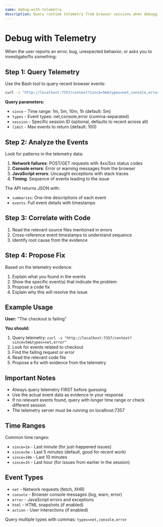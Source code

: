 ```yaml
---
name: debug-with-telemetry
description: Query runtime telemetry from browser sessions when debugging issues
---
```


# Debug with Telemetry

When the user reports an error, bug, unexpected behavior, or asks you to investigate/fix something:

## Step 1: Query Telemetry

Use the Bash tool to query recent browser events:

```bash
curl -s "http://localhost:7357/context?since=5m&types=net,console,error"
```

**Query parameters:**
- `since` - Time range: 1m, 5m, 10m, 1h (default: 5m)
- `types` - Event types: net,console,error (comma-separated)
- `session` - Specific session ID (optional, defaults to recent across all)
- `limit` - Max events to return (default: 100)

## Step 2: Analyze the Events

Look for patterns in the telemetry data:

1. **Network failures**: POST/GET requests with 4xx/5xx status codes
2. **Console errors**: Error or warning messages from the browser
3. **JavaScript errors**: Uncaught exceptions with stack traces
4. **Timing**: Sequence of events leading to the issue

The API returns JSON with:
- `summaries`: One-line descriptions of each event
- `events`: Full event details with timestamps

## Step 3: Correlate with Code

1. Read the relevant source files mentioned in errors
2. Cross-reference event timestamps to understand sequence
3. Identify root cause from the evidence

## Step 4: Propose Fix

Based on the telemetry evidence:
1. Explain what you found in the events
2. Show the specific event(s) that indicate the problem
3. Propose a code fix
4. Explain why this will resolve the issue

## Example Usage

**User:** "The checkout is failing"

**You should:**
1. Query telemetry: `curl -s "http://localhost:7357/context?since=5m&types=net,error"`
2. Look for events related to checkout
3. Find the failing request or error
4. Read the relevant code file
5. Propose a fix with evidence from the telemetry

## Important Notes

- Always query telemetry FIRST before guessing
- Use the actual event data as evidence in your response
- If no relevant events found, query with longer time range or check different session
- The telemetry server must be running on localhost:7357

## Time Ranges

Common time ranges:
- `since=1m` - Last minute (for just-happened issues)
- `since=5m` - Last 5 minutes (default, good for recent work)
- `since=10m` - Last 10 minutes
- `since=1h` - Last hour (for issues from earlier in the session)

## Event Types

- `net` - Network requests (fetch, XHR)
- `console` - Browser console messages (log, warn, error)
- `error` - JavaScript errors and exceptions
- `html` - HTML snapshots (if enabled)
- `action` - User interactions (if enabled)

Query multiple types with commas: `types=net,console,error`
